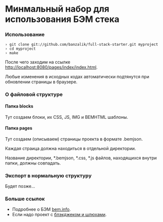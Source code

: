 Минмальный набор для использования БЭМ стека
================================================

### Использование

    › git clone git://github.com/banzalik/full-stack-starter.git myproject
    › cd myproject
    › make

После чего заходим на ссылке [http://localhost:8080/pages/index/index.html](http://localhost:8080/pages/index/index.html).

Любые изменения в исходных кодах автоматически подтянутся при обновлении страницы в браузере.

### О файловой структуре

#### Папка blocks

Тут создаем блоки, их CSS, JS, IMG и BEMHTML шаблоны.

#### Папка pages

Тут создаем (описываем) страницы проекта в формате .bemjson.

Каждая страица должна находиться в отдельной директории.

Название директории, *.bemjson, *.css, *.js файлов, находящихся внутри папки, должны совпадать.

### Экспорт в нормальную структуру

Будет позже...

### Больше ссылок
 * Подробнее о БЭМ [bem.info](http://ru.bem.info).
 * Если надо проект с [блэкджеком и шлюхами](https://github.com/bem/full-stack-starter).